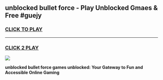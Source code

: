 
## unblocked bullet force - Play Unblocked Gmaes & Free #guejy
<h3>
<a href="https://news.freeplayer.one?title=unblocked_bullet_force&ref=24F">CLICK TO PLAY</a></h3>
<hr>

<h3>
<a href="https://news.freeplayer.one?title=unblocked_bullet_force&ref=24F">CLICK 2 PLAY</a>
  
</h3>

<a href="https://news.freeplayer.one?title=unblocked_bullet_force&ref=24F/"><img src="https://clearcache.store/games.png"></a>


**unblocked bullet force games unblocked: Your Gateway to Fun and Accessible Online Gaming**
